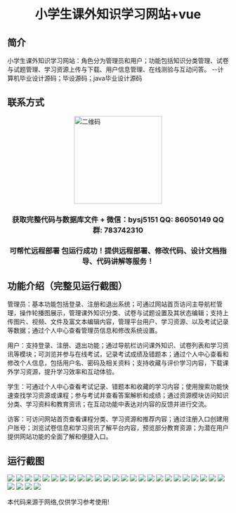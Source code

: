 <p><h1 align="center">小学生课外知识学习网站+vue</h1></p>

## 简介
小学生课外知识学习网站：角色分为管理员和用户；功能包括知识分类管理、试卷与试题管理、学习资源上传与下载、用户信息管理、在线测验与互动问答。    --计算机毕业设计源码；毕设源码；java毕业设计源码


## 联系方式
<img src="https://bs-1329754181.cos.ap-shanghai.myqcloud.com/wx.jpg" alt="二维码" style="display: block; margin: 0 auto;" width="200px">
<p><h3 align="center">获取完整代码与数据库文件 + 微信：bysj5151 QQ: 86050149 QQ群: 783742310</h3></p>
<p><h3 align="center">可帮忙远程部署 包运行成功！提供远程部署、修改代码、设计文档指导、代码讲解等服务！</h3></p>

## 功能介绍（完整见运行截图）
管理员：基本功能包括登录、注册和退出系统；可通过网站首页访问主导航栏管理，操作轮播图展示，管理课外知识分类、试卷与试题设置及其状态编辑；支持上传图片、视频、文件及富文本编辑内容，管理平台用户、学习资源、以及考试记录等数据；通过个人中心查看管理员信息和修改系统设置。

用户：支持登录、注册、退出功能；通过导航栏访问课外知识、试卷列表和学习资讯等模块；可浏览并参与在线考试，记录考试成绩及错题本；通过个人中心查看和修改个人信息，包括用户名、密码及相关资料；支持收藏与评价学习内容，下载课外学习资源，提升学习效率和互动体验。

学生：可通过个人中心查看考试记录、错题本和收藏的学习内容；使用搜索功能快速查找学习资源或课程；参与考试并查看答案解析和成绩；通过资源模块访问知识分类、学习资料和教育资讯；在互动功能中表达对内容的反馈并进行交流。

访客：可访问网站首页查看课程分类、学习资源和推荐内容；通过注册入口创建用户账号；浏览试卷信息和学习资讯了解平台内容，预览部分教育资源；为潜在用户提供网站功能的全面了解和便捷入口。


## 运行截图
![](https://bs-1329754181.cos.ap-shanghai.myqcloud.com/ssm/ElementaryKnowledgeLearningWebsite/img/001.jpg)
![](https://bs-1329754181.cos.ap-shanghai.myqcloud.com/ssm/ElementaryKnowledgeLearningWebsite/img/002.jpg)
![](https://bs-1329754181.cos.ap-shanghai.myqcloud.com/ssm/ElementaryKnowledgeLearningWebsite/img/003.jpg)
![](https://bs-1329754181.cos.ap-shanghai.myqcloud.com/ssm/ElementaryKnowledgeLearningWebsite/img/004.jpg)
![](https://bs-1329754181.cos.ap-shanghai.myqcloud.com/ssm/ElementaryKnowledgeLearningWebsite/img/005.jpg)
![](https://bs-1329754181.cos.ap-shanghai.myqcloud.com/ssm/ElementaryKnowledgeLearningWebsite/img/006.jpg)
![](https://bs-1329754181.cos.ap-shanghai.myqcloud.com/ssm/ElementaryKnowledgeLearningWebsite/img/007.jpg)
![](https://bs-1329754181.cos.ap-shanghai.myqcloud.com/ssm/ElementaryKnowledgeLearningWebsite/img/008.jpg)
![](https://bs-1329754181.cos.ap-shanghai.myqcloud.com/ssm/ElementaryKnowledgeLearningWebsite/img/009.jpg)
![](https://bs-1329754181.cos.ap-shanghai.myqcloud.com/ssm/ElementaryKnowledgeLearningWebsite/img/010.jpg)
![](https://bs-1329754181.cos.ap-shanghai.myqcloud.com/ssm/ElementaryKnowledgeLearningWebsite/img/011.jpg)
![](https://bs-1329754181.cos.ap-shanghai.myqcloud.com/ssm/ElementaryKnowledgeLearningWebsite/img/012.jpg)
![](https://bs-1329754181.cos.ap-shanghai.myqcloud.com/ssm/ElementaryKnowledgeLearningWebsite/img/013.jpg)
![](https://bs-1329754181.cos.ap-shanghai.myqcloud.com/ssm/ElementaryKnowledgeLearningWebsite/img/014.jpg)
![](https://bs-1329754181.cos.ap-shanghai.myqcloud.com/ssm/ElementaryKnowledgeLearningWebsite/img/015.jpg)
![](https://bs-1329754181.cos.ap-shanghai.myqcloud.com/ssm/ElementaryKnowledgeLearningWebsite/img/016.jpg)
![](https://bs-1329754181.cos.ap-shanghai.myqcloud.com/ssm/ElementaryKnowledgeLearningWebsite/img/017.jpg)
![](https://bs-1329754181.cos.ap-shanghai.myqcloud.com/ssm/ElementaryKnowledgeLearningWebsite/img/018.jpg)
![](https://bs-1329754181.cos.ap-shanghai.myqcloud.com/ssm/ElementaryKnowledgeLearningWebsite/img/019.jpg)
![](https://bs-1329754181.cos.ap-shanghai.myqcloud.com/ssm/ElementaryKnowledgeLearningWebsite/img/020.jpg)
![](https://bs-1329754181.cos.ap-shanghai.myqcloud.com/ssm/ElementaryKnowledgeLearningWebsite/img/021.jpg)
![](https://bs-1329754181.cos.ap-shanghai.myqcloud.com/ssm/ElementaryKnowledgeLearningWebsite/img/022.jpg)
![](https://bs-1329754181.cos.ap-shanghai.myqcloud.com/ssm/ElementaryKnowledgeLearningWebsite/img/023.jpg)
![](https://bs-1329754181.cos.ap-shanghai.myqcloud.com/ssm/ElementaryKnowledgeLearningWebsite/img/024.jpg)
![](https://bs-1329754181.cos.ap-shanghai.myqcloud.com/ssm/ElementaryKnowledgeLearningWebsite/img/025.jpg)
![](https://bs-1329754181.cos.ap-shanghai.myqcloud.com/ssm/ElementaryKnowledgeLearningWebsite/img/026.jpg)
![](https://bs-1329754181.cos.ap-shanghai.myqcloud.com/ssm/ElementaryKnowledgeLearningWebsite/img/027.jpg)
![](https://bs-1329754181.cos.ap-shanghai.myqcloud.com/ssm/ElementaryKnowledgeLearningWebsite/img/028.jpg)
![](https://bs-1329754181.cos.ap-shanghai.myqcloud.com/ssm/ElementaryKnowledgeLearningWebsite/img/029.jpg)

<p>本代码来源于网络,仅供学习参考使用!</p>
